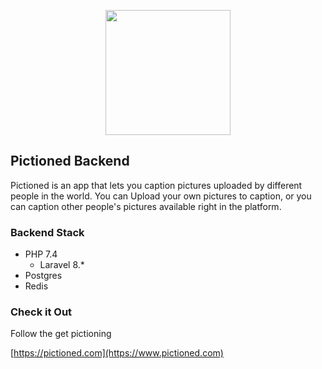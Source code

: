 <p align="center"><a href="https://laravel.com" target="_blank"><img src="https://drive.google.com/uc?id=1qhInQh6rVjXhYuPdyur_ZhmZvGucdr81" width="200"></a></p>

## Pictioned Backend
Pictioned is an app that lets you caption pictures uploaded by different people in the world. You can Upload your own pictures to caption, or you can caption other people's pictures available right in the platform.

### Backend Stack
- PHP 7.4
    - Laravel 8.*
- Postgres
- Redis

### Check it Out
Follow the get pictioning 

[https://pictioned.com](https://www.pictioned.com)

